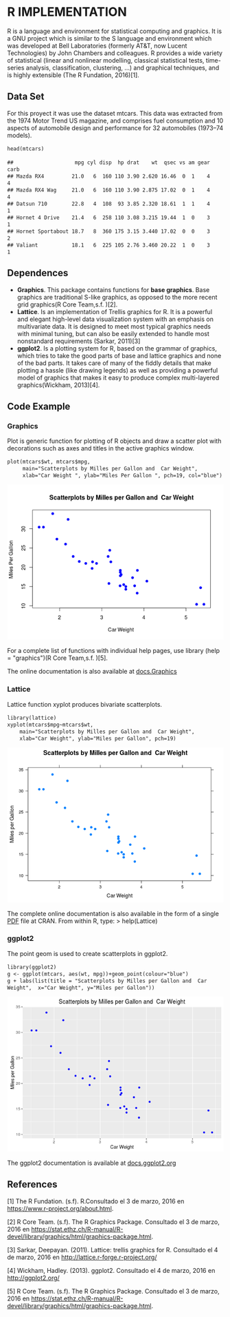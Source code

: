 R IMPLEMENTATION
================

R is a language and environment for statistical computing and graphics.
It is a GNU project which is similar to the S language and environment
which was developed at Bell Laboratories (formerly AT&T, now Lucent
Technologies) by John Chambers and colleagues. R provides a wide variety
of statistical (linear and nonlinear modelling, classical statistical
tests, time-series analysis, classification, clustering, …) and
graphical techniques, and is highly extensible (The R Fundation,
2016)[1].

Data Set
--------

For this proyect it was use the dataset mtcars. This data was extracted
from the 1974 Motor Trend US magazine, and comprises fuel consumption
and 10 aspects of automobile design and performance for 32 automobiles
(1973–74 models).

    head(mtcars)

    ##                    mpg cyl disp  hp drat    wt  qsec vs am gear carb
    ## Mazda RX4         21.0   6  160 110 3.90 2.620 16.46  0  1    4    4
    ## Mazda RX4 Wag     21.0   6  160 110 3.90 2.875 17.02  0  1    4    4
    ## Datsun 710        22.8   4  108  93 3.85 2.320 18.61  1  1    4    1
    ## Hornet 4 Drive    21.4   6  258 110 3.08 3.215 19.44  1  0    3    1
    ## Hornet Sportabout 18.7   8  360 175 3.15 3.440 17.02  0  0    3    2
    ## Valiant           18.1   6  225 105 2.76 3.460 20.22  1  0    3    1

Dependences
-----------

-   **Graphics**. This package contains functions for **base graphics**.
    Base graphics are traditional S-like graphics, as opposed to the
    more recent grid graphics(R Core Team,s.f. )[2].
-   **Lattice**. Is an implementation of Trellis graphics for R. It is a
    powerful and elegant high-level data visualization system with an
    emphasis on multivariate data. It is designed to meet most typical
    graphics needs with minimal tuning, but can also be easily extended
    to handle most nonstandard requirements (Sarkar, 2011)[3]
-   **ggplot2**. Is a plotting system for R, based on the grammar of
    graphics, which tries to take the good parts of base and lattice
    graphics and none of the bad parts. It takes care of many of the
    fiddly details that make plotting a hassle (like drawing legends) as
    well as providing a powerful model of graphics that makes it easy to
    produce complex multi-layered graphics(Wickham, 2013)[4].

Code Example
------------

### Graphics

Plot is generic function for plotting of R objects and draw a scatter
plot with decorations such as axes and titles in the active graphics
window.

    plot(mtcars$wt, mtcars$mpg, 
         main="Scatterplots by Milles per Gallon and  Car Weight",  
         xlab="Car Weight ", ylab="Miles Per Gallon ", pch=19, col="blue")

![](A11ScatterplotR_files/figure-markdown_strict/unnamed-chunk-2-1.png)<!-- -->

For a complete list of functions with individual help pages, use library
(help = "graphics")(R Core Team,s.f. )[5].

The online documentation is also available at
[docs.Graphics](https://stat.ethz.ch/R-manual/R-devel/library/graphics/html/00Index.html)

### Lattice

Lattice function xyplot produces bivariate scatterplots.

    library(lattice)
    xyplot(mtcars$mpg~mtcars$wt, 
        main="Scatterplots by Milles per Gallon and  Car Weight", 
        xlab="Car Weight", ylab="Miles per Gallon", pch=19)

![](A11ScatterplotR_files/figure-markdown_strict/unnamed-chunk-3-1.png)<!-- -->

The complete online documentation is also available in the form of a
single
[PDF](https://cran.r-project.org/web/packages/lattice/lattice.pdf) file
at CRAN. From within R, type: &gt; help(Lattice)

### ggplot2

The point geom is used to create scatterplots in ggplot2.

    library(ggplot2)
    g <- ggplot(mtcars, aes(wt, mpg))+geom_point(colour="blue")
    g + labs(list(title = "Scatterplots by Milles per Gallon and  Car Weight",  x="Car Weight", y="Miles per Gallon"))

![](A11ScatterplotR_files/figure-markdown_strict/unnamed-chunk-4-1.png)<!-- -->

The ggplot2 documentation is available at
[docs.ggplot2.org](http://docs.ggplot2.org/current/)

References
----------

[1] The R Fundation. (s.f). R.Consultado el 3 de marzo, 2016 en
<https://www.r-project.org/about.html>.

[2] R Core Team. (s.f). The R Graphics Package. Consultado el 3 de
marzo, 2016 en
<https://stat.ethz.ch/R-manual/R-devel/library/graphics/html/graphics-package.html>.

[3] Sarkar, Deepayan. (2011). Lattice: trellis graphics for R.
Consultado el 4 de marzo, 2016 en
<http://lattice.r-forge.r-project.org/>

[4] Wickham, Hadley. (2013). ggplot2. Consultado el 4 de marzo, 2016 en
<http://ggplot2.org/>

[5] R Core Team. (s.f). The R Graphics Package. Consultado el 3 de
marzo, 2016 en
<https://stat.ethz.ch/R-manual/R-devel/library/graphics/html/graphics-package.html>.
